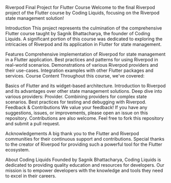 Riverpod Final Project for Flutter Course
Welcome to the final Riverpod project of the Flutter course by Coding Liquids, focusing on the Riverpod state management solution!

Introduction
This project represents the culmination of the comprehensive Flutter course taught by Sagnik Bhattacharya, the founder of Coding Liquids. A significant portion of this course was dedicated to exploring the intricacies of Riverpod and its application in Flutter for state management.

Features
Comprehensive implementation of Riverpod for state management in a Flutter application.
Best practices and patterns for using Riverpod in real-world scenarios.
Demonstrations of various Riverpod providers and their use-cases.
Integration examples with other Flutter packages and services.
Course Content
Throughout this course, we've covered:

Basics of Flutter and its widget-based architecture.
Introduction to Riverpod and its advantages over other state management solutions.
Deep dive into various providers: Provider.
Combining providers for complex state scenarios.
Best practices for testing and debugging with Riverpod.
Feedback & Contributions
We value your feedback! If you have any suggestions, issues, or improvements, please open an issue on this repository. Contributions are also welcome. Feel free to fork this repository and submit a pull request.

Acknowledgements
A big thank you to the Flutter and Riverpod communities for their continuous support and contributions. Special thanks to the creator of Riverpod for providing such a powerful tool for the Flutter ecosystem.

About Coding Liquids
Founded by Sagnik Bhattacharya, Coding Liquids is dedicated to providing quality education and resources for developers. Our mission is to empower developers with the knowledge and tools they need to excel in their careers.